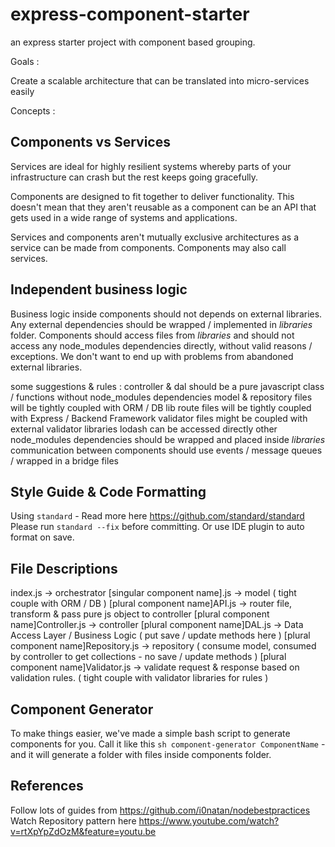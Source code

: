 # express-component-starter
an express starter project with component based grouping.

Goals : 

Create a scalable architecture that can be translated into micro-services easily

Concepts :

## Components vs Services

Services are ideal for highly resilient systems whereby parts of your infrastructure can crash but the rest keeps going gracefully.

Components are designed to fit together to deliver functionality. This doesn't mean that they aren't reusable as a component can be an API that gets used in a wide range of systems and applications.

Services and components aren't mutually exclusive architectures as a service can be made from components. Components may also call services.

## Independent business logic

Business logic inside components should not depends on external libraries. Any external dependencies should be wrapped / implemented in *libraries* folder. Components should access files from *libraries* and should not access any node_modules dependencies directly, without valid reasons / exceptions. We don't want to end up with problems from abandoned external libraries.

some suggestions & rules :
controller & dal should be a pure javascript class / functions without node_modules dependencies
model & repository files will be tightly coupled with ORM / DB lib
route files will be tightly coupled with Express / Backend Framework
validator files might be coupled with external validator libraries
lodash can be accessed directly
other node_modules dependencies should be wrapped and placed inside *libraries*
communication between components should use events / message queues / wrapped in a bridge files

## Style Guide & Code Formatting

Using `standard` - Read more here https://github.com/standard/standard 
Please run `standard --fix` before committing. Or use IDE plugin to auto format on save.

## File Descriptions

index.js -> orchestrator
[singular component name].js -> model ( tight couple with ORM / DB )
[plural component name]API.js -> router file, transform & pass pure js object to controller
[plural component name]Controller.js -> controller
[plural component name]DAL.js -> Data Access Layer / Business Logic ( put save / update  methods here )
[plural component name]Repository.js -> repository ( consume model, consumed by controller to get collections - no save / update methods )
[plural component name]Validator.js -> validate request & response based on validation rules. ( tight couple with validator libraries for rules )

## Component Generator

To make things easier, we've made a simple bash script to generate components for you. Call it like this `sh component-generator ComponentName` - and it will generate a folder with files inside components folder.

## References

Follow lots of guides from https://github.com/i0natan/nodebestpractices
Watch Repository pattern here https://www.youtube.com/watch?v=rtXpYpZdOzM&feature=youtu.be